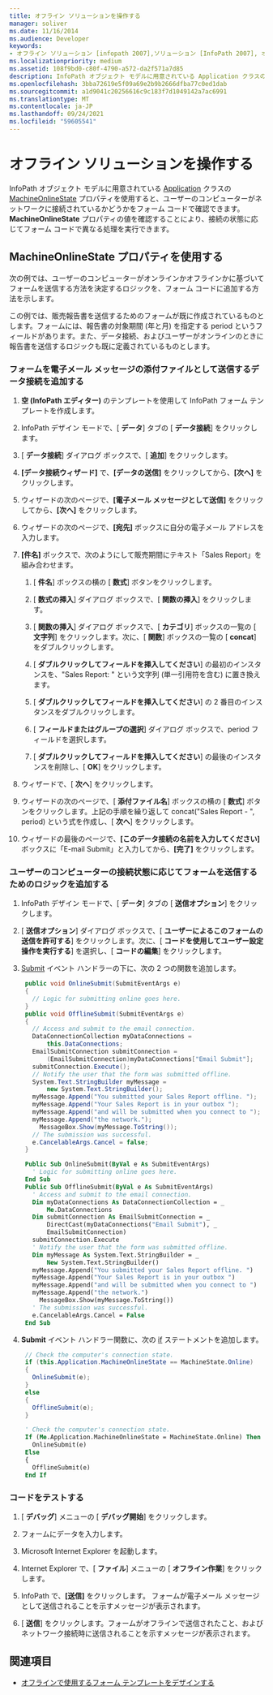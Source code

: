 ```yaml
---
title: オフライン ソリューションを操作する
manager: soliver
ms.date: 11/16/2014
ms.audience: Developer
keywords:
- オフライン ソリューション [infopath 2007],ソリューション [InfoPath 2007], オフライン,InfoPath 2007,オフライン ソリューション
ms.localizationpriority: medium
ms.assetid: 108f9bd0-c80f-4790-a572-da2f571a7d85
description: InfoPath オブジェクト モデルに用意されている Application クラスの MachineOnlineState プロパティを使用すると、ユーザーのコンピューターがネットワークに接続されているかどうかをフォーム コードで確認できます。MachineOnlineState プロパティの値を確認することにより、接続の状態に応じてフォーム コードで異なる処理を実行できます。
ms.openlocfilehash: 3bba72619e5f09a69e2b9b2666dfba77c0ed1dab
ms.sourcegitcommit: a1d9041c20256616c9c183f7d1049142a7ac6991
ms.translationtype: MT
ms.contentlocale: ja-JP
ms.lasthandoff: 09/24/2021
ms.locfileid: "59605541"
---
```

# <a name="work-with-offline-solutions"></a>オフライン ソリューションを操作する

InfoPath オブジェクト モデルに用意されている [Application](https://msdn.microsoft.com/library/Microsoft.Office.InfoPath.Application.MachineOnlineState.aspx) クラスの [MachineOnlineState](https://msdn.microsoft.com/library/Microsoft.Office.InfoPath.Application.aspx) プロパティを使用すると、ユーザーのコンピューターがネットワークに接続されているかどうかをフォーム コードで確認できます。 **MachineOnlineState** プロパティの値を確認することにより、接続の状態に応じてフォーム コードで異なる処理を実行できます。 
  
## <a name="using-the-machineonlinestate-property"></a>MachineOnlineState プロパティを使用する

次の例では、ユーザーのコンピューターがオンラインかオフラインかに基づいてフォームを送信する方法を決定するロジックを、フォーム コードに追加する方法を示します。
  
この例では、販売報告書を送信するためのフォームが既に作成されているものとします。フォームには、報告書の対象期間 (年と月) を指定する period というフィールドがあります。また、データ接続、およびユーザーがオンラインのときに報告書を送信するロジックも既に定義されているものとします。 
  
### <a name="add-a-data-connection-that-submits-the-form-as-an-attachment-to-an-email-message"></a>フォームを電子メール メッセージの添付ファイルとして送信するデータ接続を追加する

1. **空 (InfoPath エディター)** のテンプレートを使用して InfoPath フォーム テンプレートを作成します。 
    
2. InfoPath デザイン モードで、[ **データ**] タブの [ **データ接続**] をクリックします。 
    
3. [ **データ接続**] ダイアログ ボックスで、[ **追加**] をクリックします。
    
4. **[データ接続ウィザード]** で、**[データの送信]** をクリックしてから、**[次へ]** をクリックします。
    
5. ウィザードの次のページで、**[電子メール メッセージとして送信]** をクリックしてから、**[次へ]** をクリックします。
    
6. ウィザードの次のページで、**[宛先]** ボックスに自分の電子メール アドレスを入力します。 
    
7. **[件名]** ボックスで、次のようにして販売期間にテキスト「Sales Report」を組み合わせます。 
    
   1. [ **件名**] ボックスの横の [ **数式**] ボタンをクリックします。 
      
   2. [ **数式の挿入**] ダイアログ ボックスで、[ **関数の挿入**] をクリックします。
      
   3. [ **関数の挿入**] ダイアログ ボックスで、[ **カテゴリ**] ボックスの一覧の [ **文字列**] をクリックします。次に、[ **関数**] ボックスの一覧の [ **concat**] をダブルクリックします。 
      
   4. [ **ダブルクリックしてフィールドを挿入してください**] の最初のインスタンスを、"Sales Report: " という文字列 (単一引用符を含む) に置き換えます。 
      
   5. [ **ダブルクリックしてフィールドを挿入してください**] の 2 番目のインスタンスをダブルクリックします。
      
   6. [ **フィールドまたはグループの選択**] ダイアログ ボックスで、period フィールドを選択します。 
      
   7. [ **ダブルクリックしてフィールドを挿入してください**] の最後のインスタンスを削除し、[ **OK**] をクリックします。
    
8. ウィザードで、[ **次へ**] をクリックします。
    
9. ウィザードの次のページで、[ **添付ファイル名**] ボックスの横の [ **数式**] ボタンをクリックします。上記の手順を繰り返して concat("Sales Report - ", period) という式を作成し、[ **次へ**] をクリックします。
    
10. ウィザードの最後のページで、**[このデータ接続の名前を入力してください]** ボックスに「E-mail Submit」と入力してから、**[完了]** をクリックします。
    
### <a name="add-logic-for-submitting-the-form-depending-on-the-connected-state-of-a-users-computer"></a>ユーザーのコンピューターの接続状態に応じてフォームを送信するためのロジックを追加する

1. InfoPath デザイン モードで、[ **データ**] タブの [ **送信オプション**] をクリックします。 
    
2. [ **送信オプション**] ダイアログ ボックスで、[ **ユーザーによるこのフォームの送信を許可する**] をクリックします。次に、[ **コードを使用してユーザー設定操作を実行する**] を選択し、[ **コードの編集**] をクリックします。
    
3. [Submit](https://msdn.microsoft.com/library/Microsoft.Office.InfoPath.FormEvents.Submit.aspx) イベント ハンドラーの下に、次の 2 つの関数を追加します。 
    
   ```cs
    public void OnlineSubmit(SubmitEventArgs e)
    {
      // Logic for submitting online goes here.
    }
    public void OfflineSubmit(SubmitEventArgs e)
    {
      // Access and submit to the email connection.
      DataConnectionCollection myDataConnections =
          this.DataConnections;
      EmailSubmitConnection submitConnection =
          (EmailSubmitConnection)myDataConnections["Email Submit"];
      submitConnection.Execute();
      // Notify the user that the form was submitted offline.
      System.Text.StringBuilder myMessage = 
          new System.Text.StringBuilder();
      myMessage.Append("You submitted your Sales Report offline. ");
      myMessage.Append("Your Sales Report is in your outbox ");
      myMessage.Append("and will be submitted when you connect to ");
      myMessage.Append("the network.");
        MessageBox.Show(myMessage.ToString());
      // The submission was successful.
      e.CancelableArgs.Cancel = false;
    }
   ```

   ```vb
    Public Sub OnlineSubmit(ByVal e As SubmitEventArgs)
      ' Logic for submitting online goes here.
    End Sub
    Public Sub OfflineSubmit(ByVal e As SubmitEventArgs)
      ' Access and submit to the email connection.
      Dim myDataConnections As DataConnectionCollection = _
          Me.DataConnections
      Dim submitConnection As EmailSubmitConnection = _
          DirectCast(myDataConnections("Email Submit"), _
          EmailSubmitConnection)
      submitConnection.Execute
      ' Notify the user that the form was submitted offline.
      Dim myMessage As System.Text.StringBuilder = _
          New System.Text.StringBuilder()
      myMessage.Append("You submitted your Sales Report offline. ")
      myMessage.Append("Your Sales Report is in your outbox ")
      myMessage.Append("and will be submitted when you connect to ")
      myMessage.Append("the network.")
        MessageBox.Show(myMessage.ToString())
      ' The submission was successful.
      e.CancelableArgs.Cancel = False
    End Sub
   ```

4. **Submit** イベント ハンドラー関数に、次の [if](https://msdn.microsoft.com/library/Microsoft.Office.InfoPath.FormEvents.Submit.aspx) ステートメントを追加します。 
    
   ```cs
    // Check the computer's connection state.
    if (this.Application.MachineOnlineState == MachineState.Online)
    {
      OnlineSubmit(e);
    }
    else
    {
      OfflineSubmit(e);
    }
   ```

   ```vb
    ' Check the computer's connection state.
    If (Me.Application.MachineOnlineState = MachineState.Online) Then
      OnlineSubmit(e)
    Else
    {
      OfflineSubmit(e)
    End If
   ```

### <a name="test-the-code"></a>コードをテストする

1. [ **デバッグ**] メニューの [ **デバッグ開始**] をクリックします。
    
2. フォームにデータを入力します。
    
3. Microsoft Internet Explorer を起動します。
    
4. Internet Explorer で、[ **ファイル**] メニューの [ **オフライン作業**] をクリックします。 
    
5. InfoPath で、**[送信]** をクリックします。 フォームが電子メール メッセージとして送信されることを示すメッセージが表示されます。
    
6. [ **送信**] をクリックします。フォームがオフラインで送信されたこと、およびネットワーク接続時に送信されることを示すメッセージが表示されます。
    
## <a name="see-also"></a>関連項目

- [オフラインで使用するフォーム テンプレートをデザインする](https://support.office.com/en-us/article/design-a-form-template-for-offline-use-3ab8de84-babc-4bd7-9215-66d308546be4)

